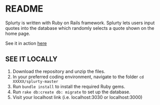 # README

Splurty is written with Ruby on Rails framework.
Splurty lets users input quotes into the database which randomly selects a quote shown on the home page.

See it in action <a href="https://splurty-winnie-khuu.herokuapp.com">here</a>

## SEE IT LOCALLY

1. Download the repository and unzip the files.
2. In your preferred coding environment, navigate to the folder `cd XXXXX/splurty-master`
3. Run `bundle install` to install the required Ruby gems.
3. Run `rake db:create db: migrate` to set up the database.
4. Visit your localhost link (i.e. localhost:3030 or localhost:3000)
